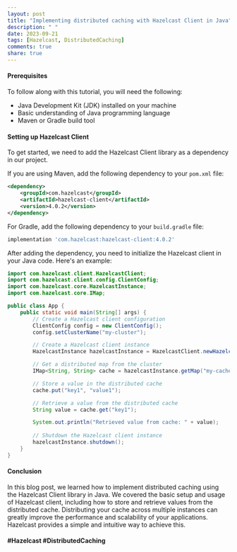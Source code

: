 ```yaml
---
layout: post
title: "Implementing distributed caching with Hazelcast Client in Java"
description: " "
date: 2023-09-21
tags: [Hazelcast, DistributedCaching]
comments: true
share: true
---
```


#### Prerequisites
To follow along with this tutorial, you will need the following:
- Java Development Kit (JDK) installed on your machine
- Basic understanding of Java programming language
- Maven or Gradle build tool

#### Setting up Hazelcast Client
To get started, we need to add the Hazelcast Client library as a dependency in our project.

If you are using Maven, add the following dependency to your `pom.xml` file:
```xml
<dependency>
    <groupId>com.hazelcast</groupId>
    <artifactId>hazelcast-client</artifactId>
    <version>4.0.2</version>
</dependency>
```

For Gradle, add the following dependency to your `build.gradle` file:
```groovy
implementation 'com.hazelcast:hazelcast-client:4.0.2'
```

After adding the dependency, you need to initialize the Hazelcast client in your Java code. Here's an example:

```java
import com.hazelcast.client.HazelcastClient;
import com.hazelcast.client.config.ClientConfig;
import com.hazelcast.core.HazelcastInstance;
import com.hazelcast.core.IMap;

public class App {
    public static void main(String[] args) {
        // Create a Hazelcast client configuration
        ClientConfig config = new ClientConfig();
        config.setClusterName("my-cluster");

        // Create a Hazelcast client instance
        HazelcastInstance hazelcastInstance = HazelcastClient.newHazelcastClient(config);

        // Get a distributed map from the cluster
        IMap<String, String> cache = hazelcastInstance.getMap("my-cache");

        // Store a value in the distributed cache
        cache.put("key1", "value1");

        // Retrieve a value from the distributed cache
        String value = cache.get("key1");

        System.out.println("Retrieved value from cache: " + value);
        
        // Shutdown the Hazelcast client instance
        hazelcastInstance.shutdown();
    }
}
```

#### Conclusion
In this blog post, we learned how to implement distributed caching using the Hazelcast Client library in Java. We covered the basic setup and usage of Hazelcast client, including how to store and retrieve values from the distributed cache. Distributing your cache across multiple instances can greatly improve the performance and scalability of your applications. Hazelcast provides a simple and intuitive way to achieve this. 

#### #Hazelcast #DistributedCaching